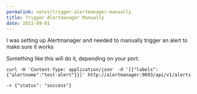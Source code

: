 ```yaml
---
permalink: notes/trigger-alertmanager-manually
title: Trigger Alertmanager Manually
date: 2023-09-01
---
```

I was setting up Alertmanager and needed to manually trigger an alert to make sure it works

Something like this will do it, depending on your port:
 
```
curl -H 'Content-Type: application/json' -d '[{"labels":{"alertname":"test-alert"}}]' http://alertmanager:9093/api/v1/alerts

-> {"status": "success"}
```

